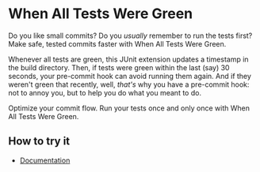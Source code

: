 # When All Tests Were Green

Do you like small commits? Do you _usually_ remember to run the tests first? Make safe, tested commits faster with When
All Tests Were Green.

Whenever all tests are green, this JUnit extension updates a timestamp in the build directory. Then, if tests were green
within the last (say) 30 seconds, your pre-commit hook can avoid running them again. And if they weren't green that
recently, well, _that's_ why you have a pre-commit hook: not to annoy you, but to help you do what you meant to do.

Optimize your commit flow. Run your tests once and only once with When All Tests Were Green.

## How to try it

- [Documentation](https://schmonz.com/software/when-all-tests-were-green)

